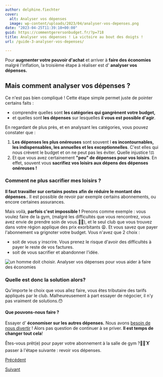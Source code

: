 ```yaml
---
author: delphine.fiechter
cover:
  alt: Analyser vos dépenses
  image: wp-content/uploads/2023/04/analyser-vos-depenses.png
date: "2023-04-25T11:39:10+00:00"
guid: https://commentgerersonbudget.fr/?p=718
title: Analyser vos dépenses ! La victoire au bout des doigts !
url: /guide-3-analyser-vos-depenses/

---
```

Pour **augmenter votre pouvoir d'achat** et arriver à **faire des économies** malgré l'inflation, la troisième étape à réaliser est d' **analyser vos dépenses.**

## Mais comment analyser vos dépenses ?

Ce n'est pas bien compliqué ! Cette étape simple permet juste de pointer certains faits :

- comprendre quelles sont **les catégories qui gangrènent votre budget,**
- et quelles sont **les dépenses** sur lesquelles **il vous est possible d'agir**.

En regardant de plus près, et en analysant les catégories, vous pouvez constater que :

1. **Les dépenses les plus onéreuses** sont souvent l **es incontournables, les indispensables, les annuelles et les exceptionnelles**. C'est elles qui nous crèvent le budget et on ne peut pas les éviter. Quelle injustice !⚖️
1. Et que vous avez certainement **"peu" de dépenses pour vos loisirs**. En effet, souvent vous **sacrifiez vos loisirs aux dépens des dépenses onéreuses !**

### Comment ne plus sacrifier mes loisirs ?

**Il faut travailler sur certains postes** **afin de réduire le montant des dépenses**.. Il est possible de revoir par exemple certains abonnements, ou encore certaines assurances.

Mais voilà, **parfois c'est impossible !** Prenons comme exemple : vous voulez faire de la gym, (malgré les difficultés que vous rencontrez, vous avez envie de prendre soin de vous.🤸‍♂️), et le seul club que vous trouvez dans votre région applique des prix exorbitants 😩. Et vous savez que payer l'abonnement va grignoter votre budget. Vous n'avez que 2 choix :

- soit de vous y inscrire. Vous prenez le risque d'avoir des difficultés à payer le reste de vos factures.
- soit de vous sacrifier et abandonner l'idée.

![un homme doit choisir. Analyser vos dépenses pour vous aider à faire des économies](https://commentgerersonbudget.fr/wp-content/uploads/2023/05/analyser-vos-depenses-1-1024x637.png)

### Quelle est donc la solution alors?

Qu'importe le choix que vous allez faire, vous êtes tributaire des tarifs appliqués par le club. Malheureusement à part essayer de négocier, il n'y pas vraiment de solutions.😯

#### Que pouvons-nous faire ?

Essayer d' **économiser sur les autres dépenses.** Nous avons [besoin de nous divertir](https://www.latribune.fr/supplement/les-loisirs-des-francais-ces-secteurs-d-activites-qui-demeurent-dynamiques-958431.html "besoin de se divertir") ! Alors pas question de continuer à se priver. **Il est temps de changer tout cela**!

Êtes-vous prêt(e) pour payer votre abonnement à la salle de gym ?🤸‍♂️🏋️passer à l'étape suivante : revoir vos dépenses.

[Précédent](https://commentgerersonbudget.fr/guide-2-categoriser-vos-depenses/ "catégoriser")

[Suivant](https://commentgerersonbudget.fr/guide-4-revoir-vos-depenses/ "revoir")

